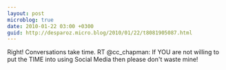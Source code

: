 ```yaml
---
layout: post
microblog: true
date: 2010-01-22 03:00 +0300
guid: http://desparoz.micro.blog/2010/01/22/t8081905087.html
---
```

Right! Conversations take time. RT @cc_chapman: If YOU are not willing to put the TIME into using Social Media then please don't waste mine!
